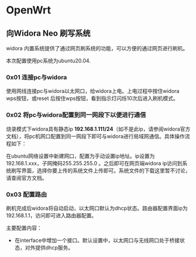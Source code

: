 # OpenWrt

## 向Widora Neo 刷写系统

widora 内置系统提供了通过网页刷系统的功能，可以方便的通过网页进行刷机。

本次配置使用pc系统为ubuntu20.04.

### 0x01 连接pc与widora

使用网线连接pc与widora以太网口，给widora上电。上电过程中按住widora wps按钮，或reset 后按住wps按钮，看到指示灯闪烁10次后进入刷机模式。

### 0x02 将pc与widora配置到同一网段下以便进行通信

烧录模式下widora具有静态ip **192.168.1.111/24**（如不是此ip，请参阅widora官方文档），将pc机网口配置到同一网段下即可与widora进行局域网通信。具体操作流程如下：

在ubuntu网络设置中新建网口，配置为手动设置ip地址。ip设置为192.168.1.xxx，子网掩码255.255.255.0 。之后即可在网页端widora ip访问到系统刷写界面，选择你要上传的系统文件上传即可。系统文件的下载这里暂不讨论，请查阅官方文档。

### 0x03 配置路由

刷机完成后widora将自动启动，以太网口默认为dhcp状态。路由器配置界面ip为192.168.1.1，访问即可进入路由器配置。

主要配置内容：

- 在interface中增加一个接口。默认设置中，以太网口与无线网口处于桥接状态，对外提供dhcp服务。